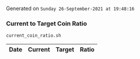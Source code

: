 Generated on `Sunday 26-September-2021 at 19:48:16`

### Current to Target Coin Ratio
`current_coin_ratio.sh`

Date|Current|Target|Ratio
---|---|---|---
